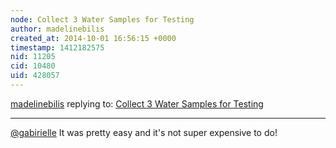 ```yaml
---
node: Collect 3 Water Samples for Testing 
author: madelinebilis
created_at: 2014-10-01 16:56:15 +0000
timestamp: 1412182575
nid: 11205
cid: 10480
uid: 428057
---
```




[madelinebilis](../profile/madelinebilis) replying to: [Collect 3 Water Samples for Testing ](../notes/amarini/09-29-2014/collect-3-water-samples-for-testing)

----
[@gabirielle](/profile/gabirielle) It was pretty easy and it's not super expensive to do!